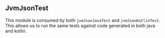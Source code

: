 ## JvmJsonTest

This module is consumed by both `jvmJsonJavaTest` and `jvmJsonKotlinTest`. This allows us to run
the same tests against code generated in both java and kotlin.
